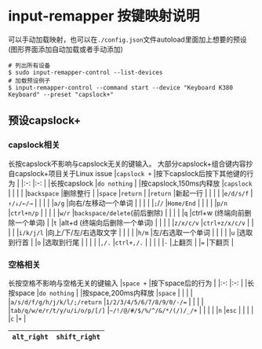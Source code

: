 # **input-remapper 按键映射说明**
可以手动加载映射，也可以在`./config.json`文件autoload里面加上想要的预设(图形界面添加自动加载或者手动添加)

    # 列出所有设备
    $ sudo input-remapper-control --list-devices
    # 加载预设例子
    $ input-remapper-control --command start --device "Keyboard K380 Keyboard" --preset "capslock+"
## 预设capslock+
### capslock相关
长按capslock不影响与capslock无关的键输入。
大部分capslock+组合键内容抄自capslock+项目关于Linux issue
|`capslock +`           |按下capslock后按下其他键的行为     |
|:-:                    |:-:                                |
|长按capslock           |`do nothing`                       |
|按capslock,150ms内释放 |`capslock`                         |
|                       |                                   |
|`backspace`            |删除整行                           |
|`space`                |`return`                           |
|`return`               |新起一行                           |
|                       |                                   |
|`e/d/s/f`              |`↑/↓/←/→`                          |
|                       |                                   |
|`a/g`                  |向右/左移动一个单词                |
|                       |                                   |
|`;`/`/`                |`Home/End`                         |
|                       |                                   |
|`p/n`                  |`ctrl+n/p`                         |
|                       |                                   |
|`w/r`                  |`backspace/delete`(前后删除)       |
|                       |                                   |
|`q`                    |ctrl+w (终端向前删除一个单词)      |
|`t`                    |alt+d (终端向后删除一个单词)       |
|                       |                                   |
|`z/x/c/v`              |`ctrl+z/x/c/v`                     |
|                       |                                   |
|`i/k/j/l`              |向上/下/左/右选取文字              |
|                       |                                   |
|`h/m`                  |左/右选取一个单词                  |
|                       |                                   |
|`u`                    |选取到行首                         |
|`o`                    |选取到行尾                         |
|                       |                                   |
|`,/.`                  |`ctrl+,/.`                         |
|                       |                                   |
|`-`                    |上翻页                             |
|`=`                    |下翻页                             |

### 空格相关
长按空格不影响与空格无关的键输入
|`space +`                      |按下space后的行为                  |
|:-:                            |:-:                                |
|长按space                      |`do nothing`                       |
|按space,200ms内释放            |`space`                            |
|                               |                                   |
|`a/s/d/f/g/h/j/k/l/;/return`   |`1/2/3/4/5/6/7/8/9/0/-/=`          |
|                               |                                   |
|`tab/q/w/e/r/t/y/u/i/o/p/[/]`  |`~/!/@/#/$/%/^/&/*/(/)/_/+`        |
|                               |                                   |
|`n`                            |`esc`                              |
|                               |                                   |
|`c`                            |`+`                                |   

|`alt_right`                    |`shift_right`                      |
|:-:                            |:-:                                |
